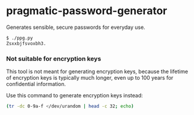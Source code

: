 # pragmatic-password-generator

Generates sensible, secure passwords for everyday use.

```sh
$ ./ppg.py
Zsxxbjfsvoxbh3.
```

### Not suitable for encryption keys

This tool is not meant for generating encryption keys, because the lifetime of
encryption keys is typically much longer, even up to 100 years for confidential
information.

Use this command to generate encryption keys instead:

```sh
(tr -dc 0-9a-f </dev/urandom | head -c 32; echo)
```

